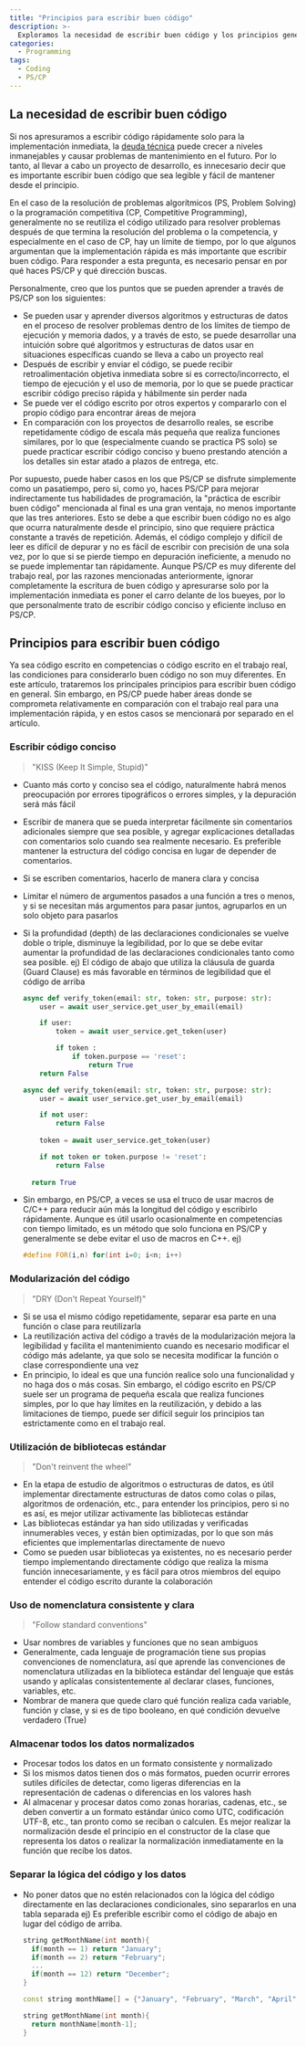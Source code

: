 ```yaml
---
title: "Principios para escribir buen código"
description: >-
  Exploramos la necesidad de escribir buen código y los principios generales para hacerlo.
categories:
  - Programming
tags:
  - Coding
  - PS/CP
---
```

## La necesidad de escribir buen código
Si nos apresuramos a escribir código rápidamente solo para la implementación inmediata, la [deuda técnica](/posts/Technical-debt/) puede crecer a niveles inmanejables y causar problemas de mantenimiento en el futuro. Por lo tanto, al llevar a cabo un proyecto de desarrollo, es innecesario decir que es importante escribir buen código que sea legible y fácil de mantener desde el principio.

En el caso de la resolución de problemas algorítmicos (PS, Problem Solving) o la programación competitiva (CP, Competitive Programming), generalmente no se reutiliza el código utilizado para resolver problemas después de que termina la resolución del problema o la competencia, y especialmente en el caso de CP, hay un límite de tiempo, por lo que algunos argumentan que la implementación rápida es más importante que escribir buen código. Para responder a esta pregunta, es necesario pensar en por qué haces PS/CP y qué dirección buscas.

Personalmente, creo que los puntos que se pueden aprender a través de PS/CP son los siguientes:
- Se pueden usar y aprender diversos algoritmos y estructuras de datos en el proceso de resolver problemas dentro de los límites de tiempo de ejecución y memoria dados, y a través de esto, se puede desarrollar una intuición sobre qué algoritmos y estructuras de datos usar en situaciones específicas cuando se lleva a cabo un proyecto real
- Después de escribir y enviar el código, se puede recibir retroalimentación objetiva inmediata sobre si es correcto/incorrecto, el tiempo de ejecución y el uso de memoria, por lo que se puede practicar escribir código preciso rápida y hábilmente sin perder nada
- Se puede ver el código escrito por otros expertos y compararlo con el propio código para encontrar áreas de mejora
- En comparación con los proyectos de desarrollo reales, se escribe repetidamente código de escala más pequeña que realiza funciones similares, por lo que (especialmente cuando se practica PS solo) se puede practicar escribir código conciso y bueno prestando atención a los detalles sin estar atado a plazos de entrega, etc.

Por supuesto, puede haber casos en los que PS/CP se disfrute simplemente como un pasatiempo, pero si, como yo, haces PS/CP para mejorar indirectamente tus habilidades de programación, la "práctica de escribir buen código" mencionada al final es una gran ventaja, no menos importante que las tres anteriores. Esto se debe a que escribir buen código no es algo que ocurra naturalmente desde el principio, sino que requiere práctica constante a través de repetición. Además, el código complejo y difícil de leer es difícil de depurar y no es fácil de escribir con precisión de una sola vez, por lo que si se pierde tiempo en depuración ineficiente, a menudo no se puede implementar tan rápidamente. Aunque PS/CP es muy diferente del trabajo real, por las razones mencionadas anteriormente, ignorar completamente la escritura de buen código y apresurarse solo por la implementación inmediata es poner el carro delante de los bueyes, por lo que personalmente trato de escribir código conciso y eficiente incluso en PS/CP.

## Principios para escribir buen código
Ya sea código escrito en competencias o código escrito en el trabajo real, las condiciones para considerarlo buen código no son muy diferentes. En este artículo, trataremos los principales principios para escribir buen código en general. Sin embargo, en PS/CP puede haber áreas donde se comprometa relativamente en comparación con el trabajo real para una implementación rápida, y en estos casos se mencionará por separado en el artículo.

### Escribir código conciso
> "KISS (Keep It Simple, Stupid)"
- Cuanto más corto y conciso sea el código, naturalmente habrá menos preocupación por errores tipográficos o errores simples, y la depuración será más fácil
- Escribir de manera que se pueda interpretar fácilmente sin comentarios adicionales siempre que sea posible, y agregar explicaciones detalladas con comentarios solo cuando sea realmente necesario. Es preferible mantener la estructura del código concisa en lugar de depender de comentarios.
- Si se escriben comentarios, hacerlo de manera clara y concisa
- Limitar el número de argumentos pasados a una función a tres o menos, y si se necesitan más argumentos para pasar juntos, agruparlos en un solo objeto para pasarlos
- Si la profundidad (depth) de las declaraciones condicionales se vuelve doble o triple, disminuye la legibilidad, por lo que se debe evitar aumentar la profundidad de las declaraciones condicionales tanto como sea posible.
  ej) El código de abajo que utiliza la cláusula de guarda (Guard Clause) es más favorable en términos de legibilidad que el código de arriba

  ```python
  async def verify_token(email: str, token: str, purpose: str):
      user = await user_service.get_user_by_email(email)
  
      if user:
          token = await user_service.get_token(user)
  
          if token :
              if token.purpose == 'reset':
                  return True
      return False
  ```
  ```python
  async def verify_token(email: str, token: str, purpose: str):
      user = await user_service.get_user_by_email(email)
  
      if not user:
          return False
    
      token = await user_service.get_token(user)
  
      if not token or token.purpose != 'reset':
          return False
    
    return True
  ```
- Sin embargo, en PS/CP, a veces se usa el truco de usar macros de C/C++ para reducir aún más la longitud del código y escribirlo rápidamente. Aunque es útil usarlo ocasionalmente en competencias con tiempo limitado, es un método que solo funciona en PS/CP y generalmente se debe evitar el uso de macros en C++.
  ej)  

  ```c++
  #define FOR(i,n) for(int i=0; i<n; i++)
  ```

### Modularización del código
> "DRY (Don't Repeat Yourself)"
- Si se usa el mismo código repetidamente, separar esa parte en una función o clase para reutilizarla
- La reutilización activa del código a través de la modularización mejora la legibilidad y facilita el mantenimiento cuando es necesario modificar el código más adelante, ya que solo se necesita modificar la función o clase correspondiente una vez
- En principio, lo ideal es que una función realice solo una funcionalidad y no haga dos o más cosas. Sin embargo, el código escrito en PS/CP suele ser un programa de pequeña escala que realiza funciones simples, por lo que hay límites en la reutilización, y debido a las limitaciones de tiempo, puede ser difícil seguir los principios tan estrictamente como en el trabajo real.

### Utilización de bibliotecas estándar
> "Don't reinvent the wheel"
- En la etapa de estudio de algoritmos o estructuras de datos, es útil implementar directamente estructuras de datos como colas o pilas, algoritmos de ordenación, etc., para entender los principios, pero si no es así, es mejor utilizar activamente las bibliotecas estándar
- Las bibliotecas estándar ya han sido utilizadas y verificadas innumerables veces, y están bien optimizadas, por lo que son más eficientes que implementarlas directamente de nuevo
- Como se pueden usar bibliotecas ya existentes, no es necesario perder tiempo implementando directamente código que realiza la misma función innecesariamente, y es fácil para otros miembros del equipo entender el código escrito durante la colaboración

### Uso de nomenclatura consistente y clara
> "Follow standard conventions"
- Usar nombres de variables y funciones que no sean ambiguos
- Generalmente, cada lenguaje de programación tiene sus propias convenciones de nomenclatura, así que aprende las convenciones de nomenclatura utilizadas en la biblioteca estándar del lenguaje que estás usando y aplícalas consistentemente al declarar clases, funciones, variables, etc.
- Nombrar de manera que quede claro qué función realiza cada variable, función y clase, y si es de tipo booleano, en qué condición devuelve verdadero (True)

### Almacenar todos los datos normalizados
- Procesar todos los datos en un formato consistente y normalizado
- Si los mismos datos tienen dos o más formatos, pueden ocurrir errores sutiles difíciles de detectar, como ligeras diferencias en la representación de cadenas o diferencias en los valores hash
- Al almacenar y procesar datos como zonas horarias, cadenas, etc., se deben convertir a un formato estándar único como UTC, codificación UTF-8, etc., tan pronto como se reciban o calculen. Es mejor realizar la normalización desde el principio en el constructor de la clase que representa los datos o realizar la normalización inmediatamente en la función que recibe los datos.

### Separar la lógica del código y los datos
- No poner datos que no estén relacionados con la lógica del código directamente en las declaraciones condicionales, sino separarlos en una tabla separada
  ej) Es preferible escribir como el código de abajo en lugar del código de arriba.

  ```c++
  string getMonthName(int month){
    if(month == 1) return "January";
    if(month == 2) return "February";
    ...
    if(month == 12) return "December";
  }
  ```
  ```c++
  const string monthName[] = {"January", "February", "March", "April", "May", "June", "July", "August", "September", "October", "November", "December"};

  string getMonthName(int month){
    return monthName[month-1];
  }
  ```